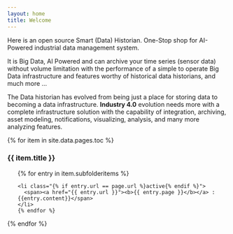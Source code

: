 ```yaml
---
layout: home
title: Welcome
---
```


Here is an open source Smart (Data) Historian. One-Stop shop for AI-Powered industrial data management system.

<p class="text-info">It is Big Data, AI Powered and can archive your time series (sensor data) without volume limitation with the performance of a simple to operate Big Data infrastructure and features worthy of historical data historians, and much more ...</p>

The Data historian has evolved from being just a place for storing data to becoming a data infrastructure. **Industry 4.0** evolution needs more with a complete infrastructure solution with the capability of integration, archiving, asset modeling, notifications, visualizing, analysis, and many more analyzing features. 





{% for item in site.data.pages.toc %}
<h3>{{ item.title }}</h3>
  <ul>
    {% for entry in item.subfolderitems %}

    <li class="{% if entry.url == page.url %}active{% endif %}">
      <span><a href="{{ entry.url }}"><b>{{ entry.page }}</b></a> : {{entry.content}}</span>
    </li>
    {% endfor %}
  </ul>
{% endfor %}



